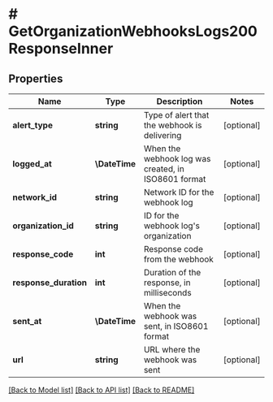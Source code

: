 # # GetOrganizationWebhooksLogs200ResponseInner

## Properties

Name | Type | Description | Notes
------------ | ------------- | ------------- | -------------
**alert_type** | **string** | Type of alert that the webhook is delivering | [optional]
**logged_at** | **\DateTime** | When the webhook log was created, in ISO8601 format | [optional]
**network_id** | **string** | Network ID for the webhook log | [optional]
**organization_id** | **string** | ID for the webhook log&#39;s organization | [optional]
**response_code** | **int** | Response code from the webhook | [optional]
**response_duration** | **int** | Duration of the response, in milliseconds | [optional]
**sent_at** | **\DateTime** | When the webhook was sent, in ISO8601 format | [optional]
**url** | **string** | URL where the webhook was sent | [optional]

[[Back to Model list]](../../README.md#models) [[Back to API list]](../../README.md#endpoints) [[Back to README]](../../README.md)
